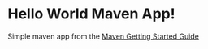 # Hello World Maven App!

Simple maven app from the [Maven Getting Started Guide](https://maven.apache.org/guides/getting-started/)
